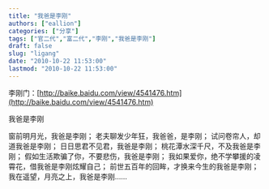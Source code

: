 ```yaml
---
title: "我爸是李刚"
authors: ["eallion"]
categories: ["分享"]
tags: ["官二代","富二代","李刚","我爸是李刚"]
draft: false
slug: "ligang"
date: "2010-10-22 11:53:00"
lastmod: "2010-10-22 11:53:00"
---
```


李刚门：[http://baike.baidu.com/view/4541476.htm](http://baike.baidu.com/view/4541476.htm)

我爸是李刚

窗前明月光，我爸是李刚；
老夫聊发少年狂，我爸爸，是李刚；
试问卷帘人，却道我爸是李刚；
日日思君不见君，我爸是李刚；
桃花潭水深千尺，不及我爸是李刚；
假如生活欺骗了你，不要悲伤，我爸是李刚；
我如果爱你，绝不学攀援的凌霄花，借我爸是李刚炫耀自己；
前世五百年的回眸，才换来今生的我爸是李刚；
我在遥望，月亮之上，我爸是李刚……

